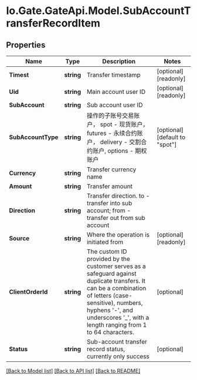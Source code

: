 
# Io.Gate.GateApi.Model.SubAccountTransferRecordItem

## Properties

Name | Type | Description | Notes
------------ | ------------- | ------------- | -------------
**Timest** | **string** | Transfer timestamp | [optional] [readonly] 
**Uid** | **string** | Main account user ID | [optional] [readonly] 
**SubAccount** | **string** | Sub account user ID | 
**SubAccountType** | **string** | 操作的子账号交易账户， spot - 现货账户， futures - 永续合约账户， delivery - 交割合约账户, options - 期权账户 | [optional] [default to "spot"]
**Currency** | **string** | Transfer currency name | 
**Amount** | **string** | Transfer amount | 
**Direction** | **string** | Transfer direction. to - transfer into sub account; from - transfer out from sub account | 
**Source** | **string** | Where the operation is initiated from | [optional] [readonly] 
**ClientOrderId** | **string** | The custom ID provided by the customer serves as a safeguard against duplicate transfers. It can be a combination of letters (case-sensitive), numbers, hyphens &#39;-&#39;, and underscores &#39;_&#39;, with a length ranging from 1 to 64 characters. | [optional] 
**Status** | **string** | Sub-account transfer record status, currently only success | [optional] 

[[Back to Model list]](../README.md#documentation-for-models)
[[Back to API list]](../README.md#documentation-for-api-endpoints)
[[Back to README]](../README.md)
